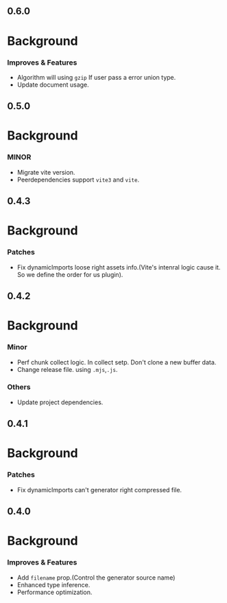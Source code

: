 ## 0.6.0

# Background

### Improves & Features

- Algorithm will using `gzip` If user pass a error union type.
- Update document usage.

## 0.5.0

# Background

### MINOR

- Migrate vite version.
- Peerdependencies support `vite3` and `vite`.

## 0.4.3

# Background

### Patches

- Fix dynamicImports loose right assets info.(Vite's intenral logic cause it. So we define the order for us plugin).

## 0.4.2

# Background

### Minor

- Perf chunk collect logic. In collect setp. Don't clone a new buffer data.
- Change release file. using `.mjs`,`.js`.

### Others

- Update project dependencies.

## 0.4.1

# Background

### Patches

- Fix dynamicImports can't generator right compressed file.

## 0.4.0

# Background

### Improves & Features

- Add `filename` prop.(Control the generator source name)
- Enhanced type inference.
- Performance optimization.
